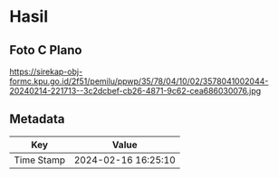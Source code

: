 # Hasil

## Foto C Plano

https://sirekap-obj-formc.kpu.go.id/2f51/pemilu/ppwp/35/78/04/10/02/3578041002044-20240214-221713--3c2dcbef-cb26-4871-9c62-cea686030076.jpg


## Metadata

| Key        | Value               |
| ---------- | ------------------- |
| Time Stamp | 2024-02-16 16:25:10 |



